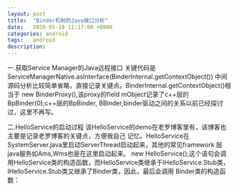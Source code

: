 ```yaml
---
layout: post
title:  "Binder机制的Java接口分析"
date:   2020-05-18 11:17:00 +0800
categories: android
tags:   android
description:
---
```


一.获取Service Manager的Java远程接口
关键代码是ServiceManagerNative.asInterface(BinderInternal.getContextObject())
中间源码分析比较简单省略，直接记录关键点。BinderInternal.getContextObject()相当于
new BinderProxy(),该proxy的field mObject记录了c++层的BpBinder(0);c++层的BpBinder,
BBinder,binder驱动之间的关系以前已经探讨过，这里不再写。

二.HelloService的启动过程
该HelloService的demo在老罗博客里有，该博客也主要是记录老罗博客的关键点，方便我自己
记忆。HelloService在SystemServer.java里启动ServerThread启动起来，其他的常见framework
层java服务如Ams,Wms也是在这里启动起来。
new HelloService();这个语句会调用HelloService类的构造函数，而HelloService类继承于IHelloService.Stub类，IHelloService.Stub类又继承了Binder类，因此，最后会调用
Binder类的构造函数：

